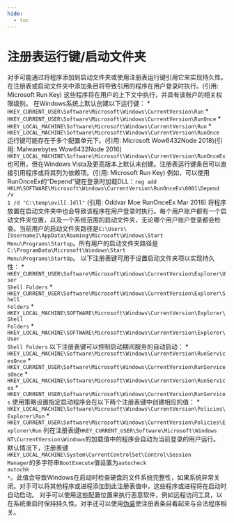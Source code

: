 ```yaml
---
hide:
  - toc
---
```


# 注册表运行键/启动文件夹

对手可能通过将程序添加到启动文件夹或使用注册表运行键引用它来实现持久性。在注册表或启动文件夹中添加条目将导致引用的程序在用户登录时执行。(引用: Microsoft Run Key) 这些程序将在用户的上下文中执行，并具有该账户的相关权限级别。  在Windows系统上默认创建以下运行键：  * <code>HKEY_CURRENT_USER\Software\Microsoft\Windows\CurrentVersion\Run</code> * <code>HKEY_CURRENT_USER\Software\Microsoft\Windows\CurrentVersion\RunOnce</code> * <code>HKEY_LOCAL_MACHINE\Software\Microsoft\Windows\CurrentVersion\Run</code> * <code>HKEY_LOCAL_MACHINE\Software\Microsoft\Windows\CurrentVersion\RunOnce</code>  运行键可能存在于多个配置单元下。(引用: Microsoft Wow6432Node 2018)(引用: Malwarebytes Wow6432Node 2016) <code>HKEY_LOCAL_MACHINE\Software\Microsoft\Windows\CurrentVersion\RunOnceEx</code> 也可用，但在Windows Vista及更高版本上默认未创建。注册表运行键条目可以直接引用程序或将其列为依赖项。(引用: Microsoft Run Key) 例如，可以使用RunOnceEx的“Depend”键在登录时加载DLL：<code>reg add HKLM\SOFTWARE\Microsoft\Windows\CurrentVersion\RunOnceEx\0001\Depend /v 1 /d "C:\temp\evil[.]dll"</code> (引用: Oddvar Moe RunOnceEx Mar 2018)  将程序放置在启动文件夹中也会导致该程序在用户登录时执行。每个用户账户都有一个启动文件夹位置，以及一个系统范围的启动文件夹，无论哪个用户账户登录都会检查。当前用户的启动文件夹路径是<code>C:\Users\\[Username]\AppData\Roaming\Microsoft\Windows\Start Menu\Programs\Startup</code>。所有用户的启动文件夹路径是<code>C:\ProgramData\Microsoft\Windows\Start Menu\Programs\StartUp</code>。  以下注册表键可用于设置启动文件夹项以实现持久性：  * <code>HKEY_CURRENT_USER\Software\Microsoft\Windows\CurrentVersion\Explorer\User Shell Folders</code> * <code>HKEY_CURRENT_USER\Software\Microsoft\Windows\CurrentVersion\Explorer\Shell Folders</code> * <code>HKEY_LOCAL_MACHINE\SOFTWARE\Microsoft\Windows\CurrentVersion\Explorer\Shell Folders</code> * <code>HKEY_LOCAL_MACHINE\SOFTWARE\Microsoft\Windows\CurrentVersion\Explorer\User Shell Folders</code>  以下注册表键可以控制启动期间服务的自动启动：  * <code>HKEY_LOCAL_MACHINE\Software\Microsoft\Windows\CurrentVersion\RunServicesOnce</code> * <code>HKEY_CURRENT_USER\Software\Microsoft\Windows\CurrentVersion\RunServicesOnce</code> * <code>HKEY_LOCAL_MACHINE\Software\Microsoft\Windows\CurrentVersion\RunServices</code> * <code>HKEY_CURRENT_USER\Software\Microsoft\Windows\CurrentVersion\RunServices</code>  使用策略设置指定启动程序会在以下两个注册表键中创建相应的值：  * <code>HKEY_LOCAL_MACHINE\Software\Microsoft\Windows\CurrentVersion\Policies\Explorer\Run</code> * <code>HKEY_CURRENT_USER\Software\Microsoft\Windows\CurrentVersion\Policies\Explorer\Run</code>  列在注册表键<code>HKEY_CURRENT_USER\Software\Microsoft\Windows NT\CurrentVersion\Windows</code>的加载值中的程序会自动为当前登录的用户运行。  默认情况下，注册表键<code>HKEY_LOCAL_MACHINE\System\CurrentControlSet\Control\Session Manager</code>的多字符串<code>BootExecute</code>值设置为<code>autocheck autochk *</code>。此值会导致Windows在启动时检查硬盘的文件系统完整性，如果系统异常关闭。对手可以将其他程序或进程添加到此注册表值中，这些程序或进程将在启动时自动启动。  对手可以使用这些配置位置来执行恶意软件，例如远程访问工具，以在系统重启时保持持久性。对手还可以使用[伪装](https://attack.mitre.org/techniques/T1036)使注册表条目看起来与合法程序相关。
